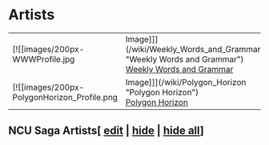 # Artists

|     |     |     |
| --- | --- | --- |
| [![[images/200px-WWWProfile.jpg|Image]]](/wiki/Weekly_Words_and_Grammar "Weekly Words and Grammar")<br>[Weekly Words and Grammar](/wiki/Weekly_Words_and_Grammar "Weekly Words and Grammar") |
| [![[images/200px-PolygonHorizon_Profile.png|Image]]](/wiki/Polygon_Horizon "Polygon Horizon")<br>[Polygon Horizon](/wiki/Polygon_Horizon "Polygon Horizon") |

## NCU Saga Artists\[ [edit](/wiki/Artists?action=edit&section=1 "Edit section: NCU Saga Artists") \| [hide](/wiki/Artists "Expand or collapse this section") \| [hide all](/wiki/Artists "Expand or collapse all sections on this page")\]
